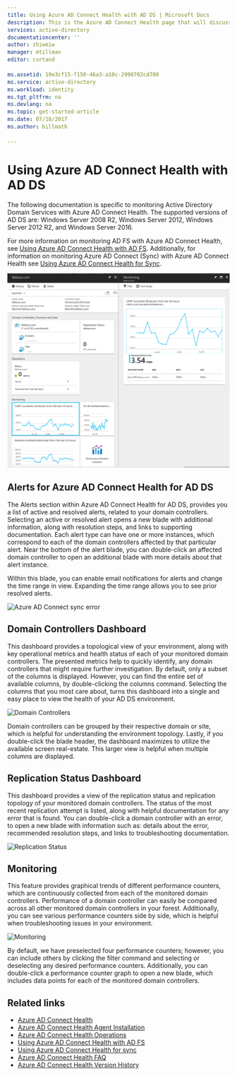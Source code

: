 ```yaml
---
title: Using Azure AD Connect Health with AD DS | Microsoft Docs
description: This is the Azure AD Connect Health page that will discuss how to monitor AD DS.
services: active-directory
documentationcenter: ''
author: zhiweiw
manager: mtillman
editor: curtand

ms.assetid: 19e3cf15-f150-46a3-a10c-2990702cd700
ms.service: active-directory
ms.workload: identity
ms.tgt_pltfrm: na
ms.devlang: na
ms.topic: get-started-article
ms.date: 07/18/2017
ms.author: billmath

---
```

# Using Azure AD Connect Health with AD DS
The following documentation is specific to monitoring Active Directory Domain Services with Azure AD Connect Health. The supported versions of AD DS are: Windows Server 2008 R2, Windows Server 2012, Windows Server 2012 R2, and Windows Server 2016.

For more information on monitoring AD FS with Azure AD Connect Health, see [Using Azure AD Connect Health with AD FS](active-directory-aadconnect-health-adfs.md). Additionally, for information on monitoring Azure AD Connect (Sync) with Azure AD Connect Health see [Using Azure AD Connect Health for Sync](active-directory-aadconnect-health-sync.md).

![Azure AD Connect Health for AD DS](./media/active-directory-aadconnect-health-adds/domainservicesnapshot.PNG)

## Alerts for Azure AD Connect Health for AD DS
The Alerts section within Azure AD Connect Health for AD DS, provides you a list of active and resolved alerts, related to your domain controllers. Selecting an active or resolved alert opens a new blade with additional information, along with resolution steps, and links to supporting documentation. Each alert type can have one or more instances, which correspond to each of the domain controllers affected by that particular alert. Near the bottom of the alert blade, you can double-click an affected domain controller to open an additional blade with more details about that alert instance.

Within this blade, you can enable email notifications for alerts and change the time range in view. Expanding the time range allows you to see prior resolved alerts.

![Azure AD Connect sync error](./media/active-directory-aadconnect-health/aadconnect-health-adds-alerts.png)

## Domain Controllers Dashboard
This dashboard provides a topological view of your environment, along with key operational metrics and health status of each of your monitored domain controllers. The presented metrics help to quickly identify, any domain controllers that might require further investigation. By default, only a subset of the columns is displayed. However, you can find the entire set of available columns, by double-clicking the columns command. Selecting the columns that you most care about, turns this dashboard into a single and easy place to view the health of your AD DS environment.

![Domain Controllers](./media/active-directory-aadconnect-health/aadconnect-health-adds-domainsandsites-dashboard.png)

Domain controllers can be grouped by their respective domain or site, which is helpful for understanding the environment topology. Lastly, if you double-click the blade header, the dashboard maximizes to utilize the available screen real-estate. This larger view is helpful when multiple columns are displayed.

## Replication Status Dashboard
This dashboard provides a view of the replication status and replication topology of your monitored domain controllers. The status of the most recent replication attempt is listed, along with helpful documentation for any error that is found. You can double-click a domain controller with an error, to open a new blade with information such as: details about the error, recommended resolution steps, and links to troubleshooting documentation.

![Replication Status](./media/active-directory-aadconnect-health/aadconnect-health-adds-replication.png)

## Monitoring
This feature provides graphical trends of different performance counters, which are continuously collected from each of the monitored domain controllers. Performance of a domain controller can easily be compared across all other monitored domain controllers in your forest. Additionally, you can see various performance counters side by side, which is helpful when troubleshooting issues in your environment.

![Monitoring](./media/active-directory-aadconnect-health/aadconnect-health-adds-monitoring.png)

By default, we have preselected four performance counters; however, you can include others by clicking the filter command and selecting or deselecting any desired performance counters. Additionally, you can double-click a performance counter graph to open a new blade, which includes data points for each of the monitored domain controllers.

## Related links
* [Azure AD Connect Health](active-directory-aadconnect-health.md)
* [Azure AD Connect Health Agent Installation](active-directory-aadconnect-health-agent-install.md)
* [Azure AD Connect Health Operations](active-directory-aadconnect-health-operations.md)
* [Using Azure AD Connect Health with AD FS](active-directory-aadconnect-health-adfs.md)
* [Using Azure AD Connect Health for sync](active-directory-aadconnect-health-sync.md)
* [Azure AD Connect Health FAQ](active-directory-aadconnect-health-faq.md)
* [Azure AD Connect Health Version History](active-directory-aadconnect-health-version-history.md)

